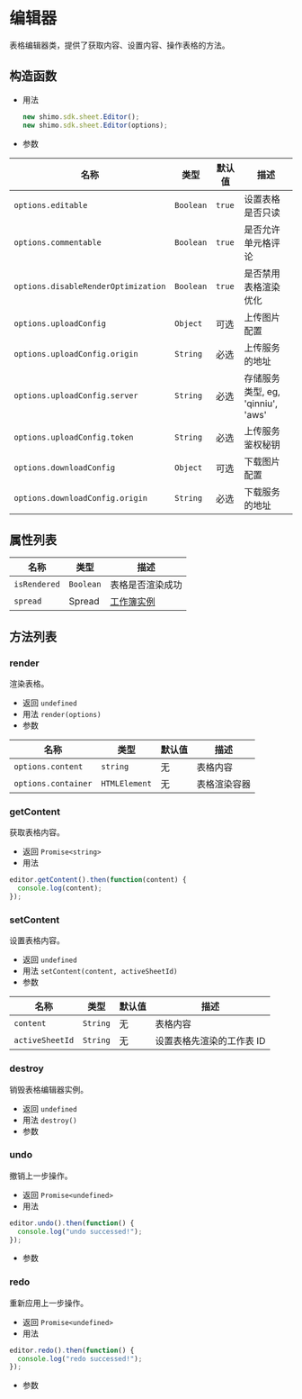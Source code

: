 # 编辑器

表格编辑器类，提供了获取内容、设置内容、操作表格的方法。

## 构造函数

- 用法

  ```js
  new shimo.sdk.sheet.Editor();
  new shimo.sdk.sheet.Editor(options);
  ```

- 参数

| 名称                                | 类型      | 默认值 | 描述                              |
| ----------------------------------- | --------- | ------ | --------------------------------- |
| `options.editable`                  | `Boolean` | `true` | 设置表格是否只读                  |
| `options.commentable`               | `Boolean` | `true` | 是否允许单元格评论                |
| `options.disableRenderOptimization` | `Boolean` | `true` | 是否禁用表格渲染优化              |
| `options.uploadConfig`              | `Object`  | 可选   | 上传图片配置                      |
| `options.uploadConfig.origin`       | `String`  | 必选   | 上传服务的地址                    |
| `options.uploadConfig.server`       | `String`  | 必选   | 存储服务类型, eg, 'qinniu', 'aws' |
| `options.uploadConfig.token`        | `String`  | 必选   | 上传服务鉴权秘钥                  |
| `options.downloadConfig`            | `Object`  | 可选   | 下载图片配置                      |
| `options.downloadConfig.origin`     | `String`  | 必选   | 下载服务的地址                    |

## 属性列表

| 名称         | 类型      | 描述                    |
| ------------ | --------- | ----------------------- |
| `isRendered` | `Boolean` | 表格是否渲染成功        |
| `spread`     | Spread    | [工作簿实例](spread.md) |

## 方法列表

### render

渲染表格。

- 返回 `undefined`
- 用法 `render(options)`
- 参数

| 名称                | 类型          | 默认值 | 描述         |
| ------------------- | ------------- | ------ | ------------ |
| `options.content`   | `string`      | 无     | 表格内容     |
| `options.container` | `HTMLElement` | 无     | 表格渲染容器 |

### getContent

获取表格内容。

- 返回 `Promise<string>`
- 用法

```js
editor.getContent().then(function(content) {
  console.log(content);
});
```

### setContent

设置表格内容。

- 返回 `undefined`
- 用法 `setContent(content, activeSheetId)`
- 参数

| 名称            | 类型     | 默认值 | 描述                      |
| --------------- | -------- | ------ | ------------------------- |
| `content`       | `String` | 无     | 表格内容                  |
| `activeSheetId` | `String` | 无     | 设置表格先渲染的工作表 ID |

### destroy

销毁表格编辑器实例。

- 返回 `undefined`
- 用法 `destroy()`
- 参数

### undo

撤销上一步操作。

- 返回 `Promise<undefined>`
- 用法

```js
editor.undo().then(function() {
  console.log("undo successed!");
});
```

- 参数

### redo

重新应用上一步操作。

- 返回 `Promise<undefined>`
- 用法

```js
editor.redo().then(function() {
  console.log("redo successed!");
});
```

- 参数
